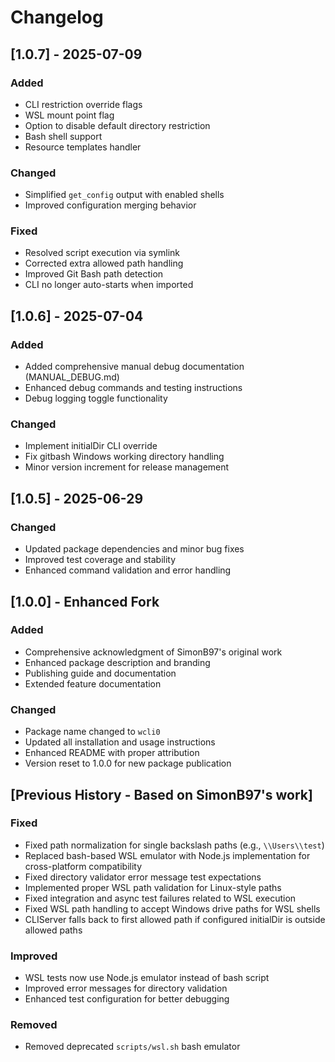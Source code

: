 # Changelog
## [1.0.7] - 2025-07-09

### Added
- CLI restriction override flags
- WSL mount point flag
- Option to disable default directory restriction
- Bash shell support
- Resource templates handler

### Changed
- Simplified `get_config` output with enabled shells
- Improved configuration merging behavior

### Fixed
- Resolved script execution via symlink
- Corrected extra allowed path handling
- Improved Git Bash path detection
- CLI no longer auto-starts when imported


## [1.0.6] - 2025-07-04

### Added

- Added comprehensive manual debug documentation (MANUAL_DEBUG.md)
- Enhanced debug commands and testing instructions
- Debug logging toggle functionality

### Changed

- Implement initialDir CLI override
- Fix gitbash Windows working directory handling
- Minor version increment for release management

## [1.0.5] - 2025-06-29

### Changed

- Updated package dependencies and minor bug fixes
- Improved test coverage and stability
- Enhanced command validation and error handling

## [1.0.0] - Enhanced Fork

### Added

- Comprehensive acknowledgment of SimonB97's original work
- Enhanced package description and branding
- Publishing guide and documentation
- Extended feature documentation

### Changed

- Package name changed to `wcli0`
- Updated all installation and usage instructions
- Enhanced README with proper attribution
- Version reset to 1.0.0 for new package publication

## [Previous History - Based on SimonB97's work]

### Fixed

- Fixed path normalization for single backslash paths (e.g., `\\Users\\test`)
- Replaced bash-based WSL emulator with Node.js implementation for cross-platform compatibility
- Fixed directory validator error message test expectations
- Implemented proper WSL path validation for Linux-style paths
- Fixed integration and async test failures related to WSL execution
- Fixed WSL path handling to accept Windows drive paths for WSL shells
- CLIServer falls back to first allowed path if configured initialDir is outside allowed paths

### Improved

- WSL tests now use Node.js emulator instead of bash script
- Improved error messages for directory validation
- Enhanced test configuration for better debugging

### Removed

- Removed deprecated `scripts/wsl.sh` bash emulator
